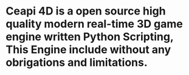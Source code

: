 # Ceapi 4D is a open source high quality modern real-time 3D game engine written Python Scripting, This Engine include without any obrigations and limitations.
